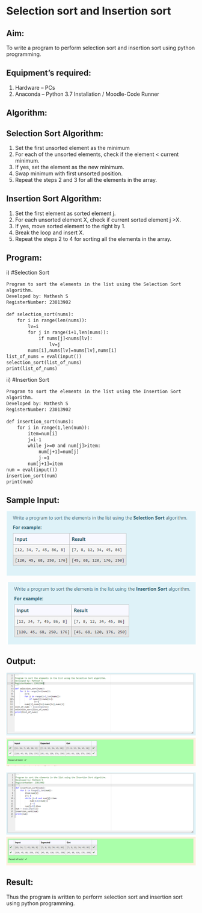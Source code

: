 # Selection sort and Insertion sort
## Aim:
To write a program to perform selection sort and insertion sort using python programming.
## Equipment’s required:
1.	Hardware – PCs
2.	Anaconda – Python 3.7 Installation / Moodle-Code Runner
## Algorithm:
## Selection Sort Algorithm:
1.	Set the first unsorted element as the minimum
2.	For each of the unsorted elements, check if the element < current minimum.
3.	If yes, set the element as the new minimum.
4.	Swap minimum with first unsorted position.
5.	Repeat the steps 2 and 3 for all the elements in the array.
## Insertion Sort Algorithm:
1.	Set the first element as sorted element j.
2.	For each unsorted element X, check if current sorted element j >X.
3.	If yes, move sorted element to the right by 1.
4.	Break the loop and insert X.
5.	Repeat the steps 2 to 4 for sorting all the elements in the array.
## Program:
i)	#Selection Sort
```
Program to sort the elements in the list using the Selection Sort algorithm.
Developed by: Mathesh S
RegisterNumber: 23013902

def selection_sort(nums):
    for i in range(len(nums)):
        lv=i
        for j in range(i+1,len(nums)):
            if nums[j]<nums[lv]:
                lv=j
        nums[i],nums[lv]=nums[lv],nums[i]
list_of_nums = eval(input())
selection_sort(list_of_nums)
print(list_of_nums)

```
ii)	#Insertion Sort
```
Program to sort the elements in the list using the Insertion Sort algorithm.
Developed by: Mathesh S
RegisterNumber: 23013902

def insertion_sort(nums):
    for i in range(1,len(num)):
        item=num[i]
        j=i-1
        while j>=0 and num[j]>item:
            num[j+1]=num[j]
            j-=1
        num[j+1]=item
num = eval(input())
insertion_sort(num)
print(num)

```

## Sample Input:
![Alt text](image.png)
<br>

![Alt text](image-1.png)


## Output:
![Alt text](image-2.png)
<br>

![Alt text](image-3.png)

## Result:
Thus the program is written to perform selection sort and insertion sort using python programming.
